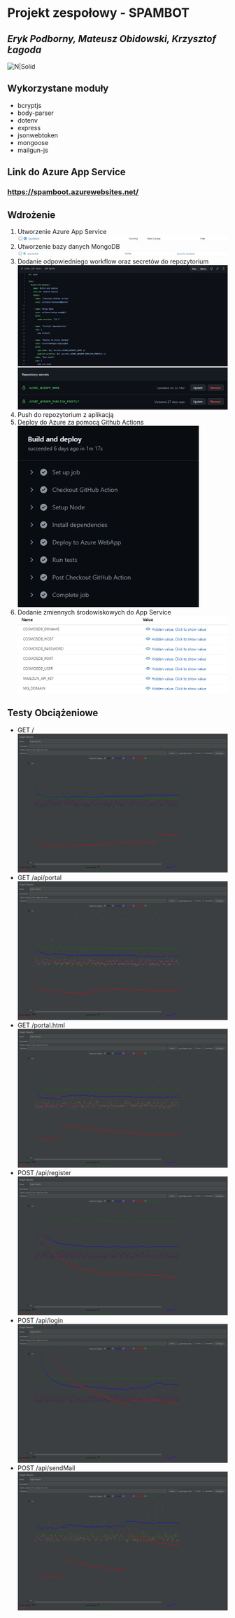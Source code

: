 # Projekt zespołowy - SPAMBOT
## _Eryk Podborny, Mateusz Obidowski, Krzysztof Łagoda_

![N|Solid](https://panel.medicalsoftware.pl/resources/technologie/nodejs.svg)

## Wykorzystane moduły

- bcryptjs
- body-parser
- dotenv
- express
- jsonwebtoken
- mongoose
- mailgun-js

## Link do Azure App Service
### https://spamboot.azurewebsites.net/

## Wdrożenie
1. Utworzenie Azure App Service<br/>
![app](https://github.com/Trzmielu/Projekt_Zespolowy/blob/main/screenshots/appservice.jpg?raw=true)
2. Utworzenie bazy danych MongoDB<br/>
![db](https://github.com/Trzmielu/Projekt_Zespolowy/blob/main/screenshots/db.jpg?raw=true)
3. Dodanie odpowiedniego workflow oraz secretów do repozytorium<br/>
![workflow](https://github.com/Trzmielu/Projekt_Zespolowy/blob/main/screenshots/workflow.jpg?raw=true)
![secrets](https://github.com/Trzmielu/Projekt_Zespolowy/blob/main/screenshots/secrets.jpg?raw=true)
4. Push do repozytorium z aplikacją<br/>
5. Deploy do Azure za pomocą Github Actions<br/>
![deploy](https://github.com/Trzmielu/Projekt_Zespolowy/blob/main/screenshots/deploy.jpg?raw=true)
7. Dodanie zmiennych środowiskowych do App Service<br/>
![env](https://github.com/Trzmielu/Projekt_Zespolowy/blob/main/screenshots/env_var.jpg?raw=true)

## Testy Obciążeniowe
- GET /
![GET /](https://github.com/Trzmielu/Projekt_Zespolowy/blob/main/screenshots/GET%20home.png?raw=true)
- GET /api/portal
![GET /api/portal](https://github.com/Trzmielu/Projekt_Zespolowy/blob/main/screenshots/GET%20api_portal.png?raw=true)
- GET /portal.html
![GET portal.html](https://github.com/Trzmielu/Projekt_Zespolowy/blob/main/screenshots/GET%20portal_html.png?raw=true)
- POST /api/register
![POST api/register](https://github.com/Trzmielu/Projekt_Zespolowy/blob/main/screenshots/POST%20api_register.png?raw=true)
- POST /api/login
![POST api/login](https://github.com/Trzmielu/Projekt_Zespolowy/blob/main/screenshots/POST%20api_login.png?raw=true)
- POST /api/sendMail
![POST api/sendMail](https://github.com/Trzmielu/Projekt_Zespolowy/blob/main/screenshots/POST%20api_sendmail.png?raw=true)
